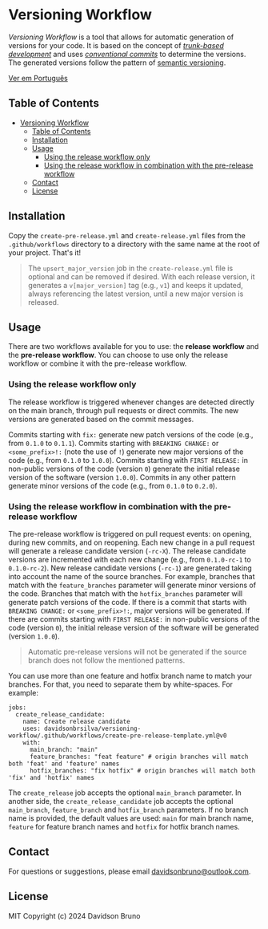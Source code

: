 # Versioning Workflow

_Versioning Workflow_ is a tool that allows for automatic generation of versions for your code. It is based on the concept of [_trunk-based development_](https://trunkbaseddevelopment.com/) and uses [_conventional commits_](https://www.conventionalcommits.org/en/v1.0.0/) to determine the versions. The generated versions follow the pattern of [semantic versioning](https://www.conventionalcommits.org/en/v1.0.0/).

[Ver em Português](README.pt.md)

## Table of Contents

- [Versioning Workflow](#versioning-workflow)
  - [Table of Contents](#table-of-contents)
  - [Installation](#installation)
  - [Usage](#usage)
    - [Using the release workflow only](#using-the-release-workflow-only)
    - [Using the release workflow in combination with the pre-release workflow](#using-the-release-workflow-in-combination-with-the-pre-release-workflow)
  - [Contact](#contact)
  - [License](#license)

## Installation

Copy the `create-pre-release.yml` and `create-release.yml` files from the `.github/workflows` directory to a directory with the same name at the root of your project. That's it!

> The `upsert_major_version` job in the `create-release.yml` file is optional and can be removed if desired. With each release version, it generates a `v[major_version]` tag (e.g., `v1`) and keeps it updated, always referencing the latest version, until a new major version is released.

## Usage

There are two workflows available for you to use: the **release workflow** and the **pre-release workflow**. You can choose to use only the release workflow or combine it with the pre-release workflow.

### Using the release workflow only

The release workflow is triggered whenever changes are detected directly on the main branch, through pull requests or direct commits. The new versions are generated based on the commit messages.

Commits starting with `fix:` generate new patch versions of the code (e.g., from `0.1.0` to `0.1.1`). Commits starting with `BREAKING CHANGE:` or `<some_prefix>!:` (note the use of `!`) generate new major versions of the code (e.g., from `0.1.0` to `1.0.0`). Commits starting with `FIRST RELEASE:` in non-public versions of the code (version `0`) generate the initial release version of the software (version `1.0.0`). Commits in any other pattern generate minor versions of the code (e.g., from `0.1.0` to `0.2.0`).

### Using the release workflow in combination with the pre-release workflow

The pre-release workflow is triggered on pull request events: on opening, during new commits, and on reopening. Each new change in a pull request will generate a release candidate version (`-rc-X`). The release candidate versions are incremented with each new change (e.g., from `0.1.0-rc-1` to `0.1.0-rc-2`). New release candidate versions (`-rc-1`) are generated taking into account the name of the source branches. For example, branches that match with the `feature_branches` parameter will generate minor versions of the code. Branches that match with the `hotfix_branches` parameter will generate patch versions of the code. If there is a commit that starts with `BREAKING CHANGE:` or `<some_prefix>!:`, major versions will be generated. If there are commits starting with `FIRST RELEASE:` in non-public versions of the code (version `0`), the initial release version of the software will be generated (version `1.0.0`).

> Automatic pre-release versions will not be generated if the source branch does not follow the mentioned patterns.

You can use more than one feature and hotfix branch name to match your branches. For that, you need to separate them by white-spaces. For example:

```
jobs:
  create_release_candidate:
    name: Create release candidate
    uses: davidsonbrsilva/versioning-workflow/.github/workflows/create-pre-release-template.yml@v0
    with:
      main_branch: "main"
      feature_branches: "feat feature" # origin branches will match both 'feat' and 'feature' names
      hotfix_branches: "fix hotfix" # origin branches will match both 'fix' and 'hotfix' names
```

The `create_release` job accepts the optional `main_branch` parameter. In another side, the `create_release_candidate` job accepts the optional `main_branch`, `feature_branch` and `hotfix_branch` parameters. If no branch name is provided, the default values are used: `main` for main branch name, `feature` for feature branch names and `hotfix` for hotfix branch names.

## Contact

For questions or suggestions, please email <davidsonbruno@outlook.com>.

## License

MIT Copyright (c) 2024 Davidson Bruno
